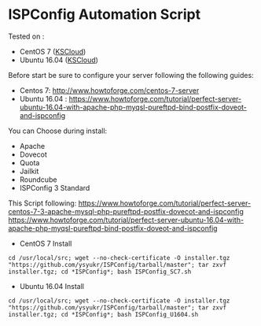 # ISPConfig Automation Script

Tested on :
- CentOS 7 ([KSCloud](http://www.kscloud.kr/))
- Ubuntu 16.04 ([KSCloud](http://www.kscloud.kr/))

Before start be sure to configure your server following the following guides:
- Centos 7: http://www.howtoforge.com/centos-7-server
- Ubuntu 16.04 : https://www.howtoforge.com/tutorial/perfect-server-ubuntu-16.04-with-apache-php-myqsl-pureftpd-bind-postfix-doveot-and-ispconfig

You can Choose during install:
- Apache
- Dovecot
- Quota
- Jailkit
- Roundcube
- ISPConfig 3 Standard

This Script following:
https://www.howtoforge.com/tutorial/perfect-server-centos-7-3-apache-mysql-php-pureftpd-postfix-dovecot-and-ispconfig
https://www.howtoforge.com/tutorial/perfect-server-ubuntu-16.04-with-apache-php-myqsl-pureftpd-bind-postfix-doveot-and-ispconfig

* CentOS 7 Install
```shell
cd /usr/local/src; wget --no-check-certificate -O installer.tgz "https://github.com/ysyukr/ISPConfig/tarball/master"; tar zxvf installer.tgz; cd *ISPConfig*; bash ISPConfig_SC7.sh
```

* Ubuntu 16.04 Install
```shell
cd /usr/local/src; wget --no-check-certificate -O installer.tgz "https://github.com/ysyukr/ISPConfig/tarball/master"; tar zxvf installer.tgz; cd *ISPConfig*; bash ISPConfig_U1604.sh
```